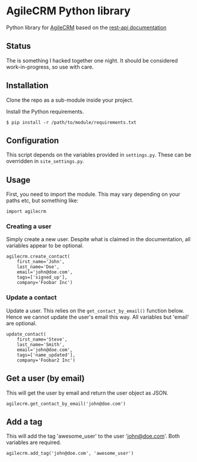 # AgileCRM Python library
Python library for [AgileCRM](https://www.agilecrm.com/) based on the [rest-api documentation](https://github.com/agilecrm/rest-api)

## Status
The is something I hacked together one night. It should be considered work-in-progress, so use with care.

## Installation
Clone the repo as a sub-module inside your project.

Install the Python requirements.

    $ pip install -r /path/to/module/requirements.txt

## Configuration
This script depends on the variables provided in `settings.py`. These can be overridden in `site_settings.py`.


## Usage
First, you need to import the module. This may vary depending on your paths etc, but something like:

    import agilecrm

### Creating a user
Simply create a new user. Despite what is claimed in the documentation, all variables appear to be optional.

    agilecrm.create_contact(
        first_name='John',
        last_name='Doe',
        email='john@doe.com',
        tags=['signed_up'],
        company='Foobar Inc')

### Update a contact
Update a user. This relies on the `get_contact_by_email()` function below. Hence we cannot update the user's email this way. All variables but 'email' are optional.

    update_contact(
        first_name='Steve',
        last_name='Smith',
        email='john@doe.com',
        tags=['name_updated'],
        company='Foobar2 Inc')


## Get a user (by email)
This will get the user by email and return the user object as JSON.

    agilecrm.get_contact_by_email('john@doe.com')

## Add a tag
This will add the tag 'awesome_user' to the user 'john@doe.com'. Both variables are required.

    agilecrm.add_tag('john@doe.com', 'awesome_user')
